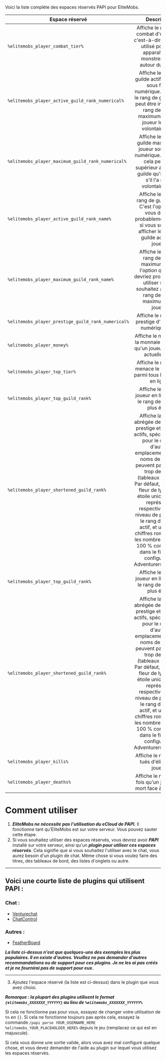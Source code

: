 Voici la liste complète des espaces réservés PAPI pour EliteMobs.

| Espace réservé | Description |
|-------------|:-----------:|
| `%elitemobs_player_combat_tier%`         |     Affiche le niveau de combat d'un joueur, c'est-à-dire le niveau utilisé pour faire apparaître des monstres d'élite autour du joueur.     |
| `%elitemobs_player_active_guild_rank_numerical%`         |     Affiche le rang de guilde actif du joueur sous forme numérique. Attention, le rang de guilde actif peut être inférieur au rang de guilde maximum réel si le joueur le réduit volontairement.     |
| `%elitemobs_player_maximum_guild_rank_numerical%`         |     Affiche le rang de guilde maximum du joueur sous forme numérique. Attention, cela peut être supérieur au rang de guilde qu'il a activé s'il l'a réduit volontairement.     |
| `%elitemobs_player_active_guild_rank_name%`         |     Affiche le nom du rang de guilde actif. C'est l'option que vous devriez probablement utiliser si vous souhaitez afficher le rang de guilde actif d'un joueur.     |
| `%elitemobs_player_maximum_guild_rank_name%`         |     Affiche le nom du rang de guilde maximum. C'est l'option que vous devriez probablement utiliser si vous souhaitez afficher le rang de guilde maximum d'un joueur.     |
| `%elitemobs_player_prestige_guild_rank_numerical%`         |     Affiche le niveau de prestige d'un joueur, numériquement.     |
| `%elitemobs_player_money%`         |     Affiche le montant de la monnaie EliteMobs qu'un joueur possède actuellement.     |
| `%elitemobs_player_top_tier%`         |     Affiche le niveau de menace le plus élevé parmi tous les joueurs en ligne.     |
| `%elitemobs_player_top_guild_rank%`         |     Affiche le nom du joueur en ligne ayant le rang de guilde le plus élevé.     |
| `%elitemobs_player_shortened_guild_rank%`         |     Affiche la version abrégée des rangs de prestige et de guilde actifs, spécifiquement pour le chat ou d'autres emplacements où les noms de rang ne peuvent pas prendre trop de place (tableaux de bord). Par défaut, utilise une fleur de lys et une étoile unicode pour représenter respectivement le niveau de prestige et le rang de guilde actif, et utilise les chiffres romains pour les nombres. Ceci est 100 % configurable dans le fichier de configuration AdventurersGuild.yml.     |
| `%elitemobs_player_top_guild_rank%`         |     Affiche le nom du joueur en ligne ayant le rang de guilde le plus élevé.     |
| `%elitemobs_player_shortened_guild_rank%`         |     Affiche la version abrégée des rangs de prestige et de guilde actifs, spécifiquement pour le chat ou d'autres emplacements où les noms de rang ne peuvent pas prendre trop de place (tableaux de bord). Par défaut, utilise une fleur de lys et une étoile unicode pour représenter respectivement le niveau de prestige et le rang de guilde actif, et utilise les chiffres romains pour les nombres. Ceci est 100 % configurable dans le fichier de configuration AdventurersGuild.yml.     |
| `%elitemobs_player_kills%`         |     Affiche le nombre de tués d'élites d'un joueur.     |
| `%elitemobs_player_deaths%`         |     Affiche le nombre de fois qu'un joueur est mort face à une élite.     |

# Comment utiliser

1) ***EliteMobs ne nécessite pas l'utilisation du eCloud de PAPI.*** Il fonctionne tant qu'EliteMobs est sur votre serveur. Vous pouvez sauter cette étape.
2) Si vous souhaitez utiliser des espaces réservés, vous devrez avoir ***PAPI*** installé sur votre serveur, ainsi qu'un ***plugin pour utiliser ces espaces réservés***. Cela signifie que si vous souhaitez l'utiliser avec le chat, vous aurez besoin d'un plugin de chat. Même chose si vous voulez faire des titres, des tableaux de bord, des listes d'onglets ou autre.

-----

## Voici une courte liste de plugins qui utilisent PAPI :
### Chat :
- [Venturechat](https://www.spigotmc.org/resources/venturechat.771/)
- [ChatControl](https://www.spigotmc.org/resources/chatcontrol%E2%84%A2-the-ultimate-chat-plugin-500-000-downloads-1-2-5-1-16-4.271/)
### Autres :
- [FeatherBoard](https://www.spigotmc.org/resources/featherboard.2691/)

***La liste ci-dessus n'est que quelques-uns des exemples les plus populaires. Il en existe d'autres. Veuillez ne pas demander d'autres recommandations ou de support pour ces plugins. Je ne les ai pas créés et je ne fournirai pas de support pour eux.***

-----

3) Ajoutez l'espace réservé (la liste est ci-dessus) dans le plugin que vous avez choisi.

***Remarque : la plupart des plugins utilisent le format `{elitemobs_XXXXXXX_YYYYYY}` au lieu de `%elitemobs_XXXXXXX_YYYYYY%`*** 

Si cela ne fonctionne pas pour vous, essayez de changer votre utilisation de `%%` en `{}`. Si cela ne fonctionne toujours pas après cela, essayez la commande `/papi parse YOUR_USERNAME_HERE %elitemobs_YOUR_PLACEHOLDER_HERE%` depuis le jeu (remplacez ce qui est en majuscule).

Si cela vous donne une sortie valide, alors vous avez mal configuré quelque chose, et vous devez demander de l'aide au plugin sur lequel vous utilisez les espaces réservés.

```